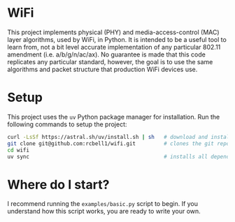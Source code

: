 # WiFi

This project implements physical (PHY) and media-access-control (MAC) layer algorithms, used by WiFi, in Python. It is intended to be a useful tool to learn from, not a bit level accurate implementation of any particular 802.11 amendment (i.e. a/b/g/n/ac/ax). No guarantee is made that this code replicates any particular standard, however, the goal is to use the same algorithms and packet structure that production WiFi devices use.

# Setup

This project uses the `uv` Python package manager for installation. Run the following commands to setup the project:

```bash
curl -LsSf https://astral.sh/uv/install.sh | sh   # download and install uv
git clone git@github.com:rcbell1/wifi.git         # clones the git repo
cd wifi
uv sync                                           # installs all dependencies

```

# Where do I start?

I recommend running the `examples/basic.py` script to begin. If you understand how this script works, you are ready to write your own.

